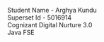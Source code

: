 Student Name - Arghya Kundu<br/>
Superset Id - 5016914<br/>
Cognizant Digital Nurture 3.0<br/>
Java FSE
